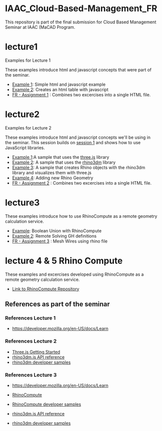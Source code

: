# IAAC_Cloud-Based-Management_FR
This repository is part of the final submission for Cloud Based Management Seminar at IAAC (MaCAD Program.


# lecture1

Examples for Lecture 1

These examples introduce html and javascript concepts that were part of the seminar.

- [Example 1](Lhttp://127.0.0.1:5502/Lecture1/Example1/index.html): Simple html and javascript example
- [Example 2](http://127.0.0.1:5502/Lecture1/Example2/index.html): Creates an html table with javascript
- [FR -  Assignment 1](http://127.0.0.1:5502/Lecture1/Assignments/FR_Assignment01.html) : Combines two excercises into a single HTML file.

# lecture2

Examples for Lecture 2

These examples introduce html and javascript concepts we'll be using in the seminar. This session builds on [session 1](https://github.com/iaac-macad-s1/lecture1) and shows how to use JavaScript libraries.

- [Example 1](http://127.0.0.1:5502/Lecture2/example1/index.html):A sample that uses the [three.js](https://threejs.org) library
- [Example 2](http://127.0.0.1:5502/Lecture2/example2/index.html): A sample that uses the [rhino3dm](https://www.rhino3d.com/features/rhino3dm/) library
- [Example 3](http://127.0.0.1:5502/Lecture2/example3/index.html): A sample that creates Rhino objects with the rhino3dm library and visualizes them with three.js
- [Example 4](http://127.0.0.1:5502/Lecture2/example4/index.html): Adding new Rhino Geometry
- [FR -  Assignment 2](http://127.0.0.1:5502/Lecture2/Assignment/index.html) : Combines two excercises into a single HTML file.


# lecture3

These examples introduce how to use RhinoCompute as a remote geometry calculation service.

- [Example](http://127.0.0.1:5502/Lecture3/example1/index.html): Boolean Union with RhinoCompute
- [Example 2](http://127.0.0.1:5502/Lecture3/example2/index.html): Remote Solving GH definitions
- [FR -  Assignment 3](http://127.0.0.1:5502/Lecture3/Assignment/index.html) : Mesh Wires using rhino file


# lecture 4 & 5 Rhino Compute

These examples and excercises developed using  RhinoCompute as a remote geometry calculation service.

- [Link to RhinoCompute Repository](https://github.com/Fromero8706/compute.rhino3d.appserver)



## References as part of the seminar


### References Lecture 1

- https://developer.mozilla.org/en-US/docs/Learn

### References Lecture 2

- [Three.js Getting Started](https://threejs.org/docs/index.html#manual/en/introduction/Creating-a-scene)
- [rhino3dm.js API reference](https://mcneel.github.io/rhino3dm/javascript/api/index.html)
- [rhino3dm developer samples](https://github.com/mcneel/rhino-developer-samples/tree/7/rhino3dm)

### References Lecture 3

- https://developer.mozilla.org/en-US/docs/Learn

- [RhinoCompute](https://developer.rhino3d.com/guides/#compute)
- [RhinoCompute developer samples](https://github.com/mcneel/rhino-developer-samples/tree/7/compute)
- [rhino3dm.js API reference](https://mcneel.github.io/rhino3dm/javascript/api/index.html)
- [rhino3dm developer samples](https://github.com/mcneel/rhino-developer-samples/tree/7/rhino3dm)